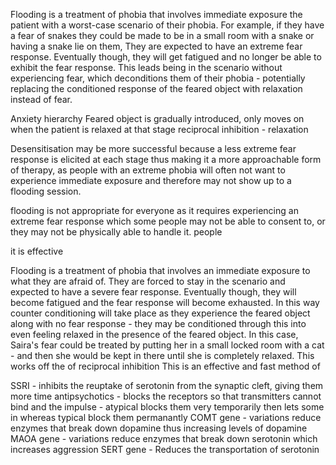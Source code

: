 
Flooding is a treatment of phobia that involves immediate exposure the patient with a worst-case scenario of their phobia. For example, if they have a fear of snakes they could be made to be in a small room with a snake or having a snake lie on them, They are expected to have an extreme fear response. Eventually though, they will get fatigued and no longer be able to exhibit the fear response. This leads being in the scenario without experiencing fear, which deconditions them of their phobia - potentially replacing the conditioned response of the feared object with relaxation instead of fear.


Anxiety hierarchy
Feared object is gradually introduced, only moves on when the patient is relaxed at that stage
reciprocal inhibition - relaxation


Desensitisation may be more successful because a less extreme fear response is elicited at each stage thus making it a more approachable form of therapy, as people with an extreme phobia will often not want to experience immediate exposure and therefore may not show up to a flooding session.



flooding is not appropriate for everyone as it requires experiencing an extreme fear response which some people may not be able to consent to, or they may not be physically able to handle it. people

it is effective





Flooding is a treatment of phobia that involves an immediate exposure to what they are afraid of. They are forced to stay in the scenario and expected to have a severe fear response. Eventually though, they will become fatigued and the fear response will become exhausted. In this way counter conditioning will take place as they experience the feared object along with no fear response - they may be conditioned through this into even feeling relaxed in the presence of the feared object. In this case, Saira's fear could be treated by putting her in a small locked room with a cat - and then she would be kept in there until she is completely relaxed. This works off the  of reciprocal inhibition 
This is an effective and fast method of 


SSRI - inhibits the reuptake of serotonin from the synaptic cleft, giving them more time 
antipsychotics - blocks the receptors so that transmitters cannot bind and the impulse - atypical blocks them very temporarily then lets some in whereas typical block them permanantly
COMT gene - variations reduce enzymes that break down dopamine thus increasing levels of dopamine
MAOA gene - variations reduce enzymes that break down serotonin which increases aggression
SERT gene - Reduces the transportation of serotonin